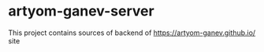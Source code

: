 # artyom-ganev-server
This project contains sources of backend of https://artyom-ganev.github.io/ site
